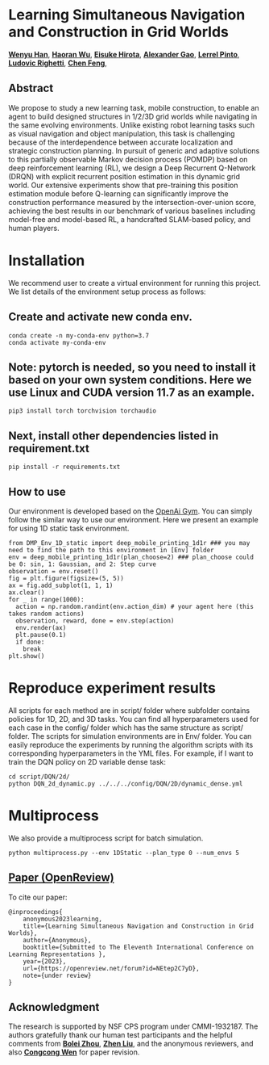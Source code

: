 # Learning Simultaneous Navigation and Construction in Grid Worlds

[**Wenyu Han**](https://www.linkedin.com/in/wenyuhan0616), [**Haoran Wu**](https://www.linkedin.com/in/haoran-lucas-ng-4053471a0/), [**Eisuke Hirota**](https://www.linkedin.com/in/eisukeh/), [**Alexander Gao**](https://www.alexandergao.com/), [**Lerrel Pinto**](https://www.lerrelpinto.com/), [**Ludovic Righetti**](https://wp.nyu.edu/machinesinmotion/89-2/), [**Chen Feng**](https://engineering.nyu.edu/faculty/chen-feng), 

## Abstract
We propose to study a new learning task, mobile construction, to enable an agent to build designed structures in 1/2/3D grid worlds while navigating in the same evolving environments. Unlike existing robot learning tasks such as visual navigation and object manipulation, this task is challenging because of the interdependence between accurate localization and strategic construction planning. In pursuit of generic and adaptive solutions to this partially observable Markov decision process (POMDP) based on deep reinforcement learning (RL), we design a Deep Recurrent Q-Network (DRQN) with explicit recurrent position estimation in this dynamic grid world. Our extensive experiments show that pre-training this position estimation module before Q-learning can significantly improve the construction performance measured by the intersection-over-union score, achieving the best results in our benchmark of various baselines including model-free and model-based RL, a handcrafted SLAM-based policy, and human players.

# Installation

We recommend user to create a virtual environment for running this project. We list details of the environment setup process as follows:

## Create and activate new conda env.

```
conda create -n my-conda-env python=3.7
conda activate my-conda-env
```

## Note: pytorch is needed, so you need to install it based on your own system conditions. Here we use Linux and CUDA version 11.7 as an example.

```pip3 install torch torchvision torchaudio```

## Next, install other dependencies listed in requirement.txt

```pip install -r requirements.txt```

## How to use

Our environment is developed based on the [OpenAi Gym](https://gym.openai.com/). You can simply follow the similar way to use our environment. Here we present an example for using 1D static task environment.

```
from DMP_Env_1D_static import deep_mobile_printing_1d1r ### you may need to find the path to this environment in [Env] folder 
env = deep_mobile_printing_1d1r(plan_choose=2) ### plan_choose could be 0: sin, 1: Gaussian, and 2: Step curve  
observation = env.reset()
fig = plt.figure(figsize=(5, 5))
ax = fig.add_subplot(1, 1, 1)
ax.clear()
for _ in range(1000):
  action = np.random.randint(env.action_dim) # your agent here (this takes random actions)
  observation, reward, done = env.step(action)
  env.render(ax)
  plt.pause(0.1)
  if done:
    break
plt.show()
```

# Reproduce experiment results

All scripts for each method are in script/ folder where subfolder contains policies for 1D, 2D, and 3D tasks. You can find all hyperparameters used for each case in the config/ folder which has the same structure as script/ folder. The scripts for simulation environments are in Env/ folder. You can easily reproduce the experiments by running the algorithm scripts with its corresponding hyperparameters in the YML files. For example, if I want to train the DQN policy on 2D variable dense task:

```
cd script/DQN/2d/
python DQN_2d_dynamic.py ../../../config/DQN/2D/dynamic_dense.yml
```

# Multiprocess

We also provide a multiprocess script for batch simulation. 

```
python multiprocess.py --env 1DStatic --plan_type 0 --num_envs 5
```

## [Paper (OpenReview)](https://openreview.net/forum?id=NEtep2C7yD)
To cite our paper:
```
@inproceedings{
    anonymous2023learning,
    title={Learning Simultaneous Navigation and Construction in Grid Worlds},
    author={Anonymous},
    booktitle={Submitted to The Eleventh International Conference on Learning Representations },
    year={2023},
    url={https://openreview.net/forum?id=NEtep2C7yD},
    note={under review}
}
```

## Acknowledgment
 The research is supported by NSF CPS program under CMMI-1932187. The authors gratefully thank our human test participants and the helpful comments from [**Bolei Zhou**](http://bzhou.ie.cuhk.edu.hk/), [**Zhen Liu**](http://itszhen.com/), and the anonymous reviewers, and also [**Congcong Wen**](https://scholar.google.com/citations?hl=en&user=OTBgvCYAAAAJ) for paper revision.
